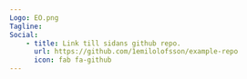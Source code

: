 ```yaml
---
Logo: EO.png
Tagline: 
Social:
    - title: Link till sidans github repo.
      url: https://github.com/1emilolofsson/example-repo
      icon: fab fa-github
---
```

